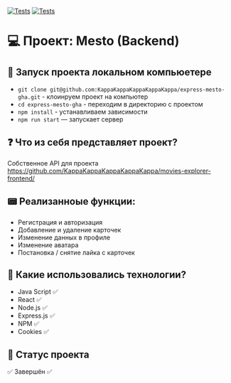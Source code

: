 [![Tests](../../actions/workflows/tests-13-sprint.yml/badge.svg)](../../actions/workflows/tests-13-sprint.yml) [![Tests](../../actions/workflows/tests-14-sprint.yml/badge.svg)](../../actions/workflows/tests-14-sprint.yml)

# 💻 Проект: Mesto (Backend)

## 🚀 Запуск проекта локальном компьюетере
* `git clone git@github.com:KappaKappaKappaKappaKappa/express-mesto-gha.git` - клоинруем проект на компьютер
* `cd express-mesto-gha` - переходим в директорию с проектом
* `npm install` - устанавливаем зависимости
* `npm run start` — запускает сервер   

## ❓ Что из себя представляет проект?
Собственное API для проекта https://github.com/KappaKappaKappaKappaKappa/movies-explorer-frontend/

## 📟 Реализанноые функции:
* Регистрация и авторизация
* Добавление и удаление карточек
* Изменение данных в профиле
* Изменение аватара
* Постановка / снятие лайка с карточек

## 🧬 Какие использовались технологии?
* Java Script ✅
* React ✅
* Node.js ✅
* Express.js ✅
* NPM ✅
* Cookies ✅

## 🎯 Cтатус проекта
✅ Завершён ✅
